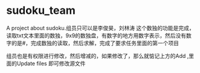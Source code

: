 # sudoku_team
A project about sudoku.组员只可以是李俊昊，刘林涛
这个数独的功能是完成，读取txt文本里面的数独，9x9的数独盘，有数字的地方用数字表示，然后没有数字的是#，完成数独的读取，然后求解，完成了要求任务里面的第一个项目
 
组员也是有权限进行修改，然后增减的，如果修改了，那么就惦记上方的Add ,里面的Update files 即可修改源文件
